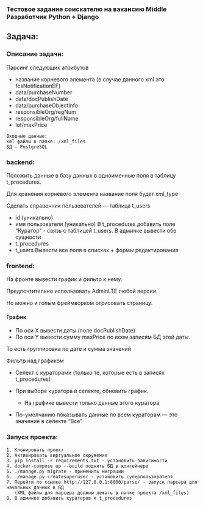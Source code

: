 ### Тестовое задание соискателю на вакансию Middle Разработчик Python + Django

## Задача:

### Описание задачи:
Парсинг следующих атрибутов
* название корневого элемента (в случае данного xml это fcsNotificationEF)
* data/purchaseNumber
* data/docPublishDate
* data/purchaseObjectInfo
* responsibleOrg/regNum
* responsibleOrg/fullName
* lot/maxPrice

```
Входные данные:
xml файлы в папке: /xml_files
БД - PostgreSQL
```

### backend:
Положить данные в базу данных в одноименные поля в таблицу t_procedures. 

Для хранения корневого элемента название поля будет xml_type

Сделать справочник пользователей — таблица t_users
* id (уникально)
* имя пользователя (уникально)
В t_procedures добавить поле “Куратор” - связь с таблицей t_users.
В админке вывести обе сущности
* t_procedures 
* t_users
Вывести все поля в списках + формы редактирования


### frontend:
На фронте вывести график и фильтр к нему. 

Предпочтительно использовать AdminLTE любой версии.

Но можно и голым фреймворком отрисовать страницу.

#### График
* По оси X вывести даты (поле docPublishDate)
* По оси Y вывести сумму maxPrice по всем записям БД этой даты.

То есть группировка по дате и сумма значений

Фильтр над графиком
* Селект с кураторами (только те, которые есть в записях  t_procedures)
  
* При выборе куратора в селекте, обновить график. 
  * На графике вывести только данные этого куратора
* По-умолчанию показывать данные по всем кураторам — это значение в селекте “Все”


### Запуск проекта:
```
1. Клонировать проект
2. Активировать виртуальное окружение
3. pip install -r requirements.txt - установить зависимости
4. docker-compose up --build поднять БД в контейнере
5. ./manage.py migrate - применить миграции
6. ./manage.py createsuperuser - установить суперпользователя
7. Перейти по ссылке http://127.0.0.1:8000/parse/ - запуск парсера для начальных данных в БД 
   (XML файлы для парсера должны лежать в папке проекта /xml_files) 
8. В админке добавить кураторов к t_procedures
```